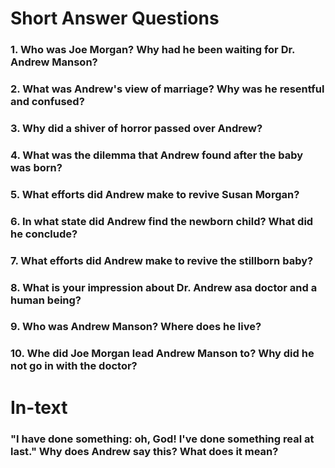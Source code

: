 # Short Answer Questions 

### 1. Who was Joe Morgan? Why had he been waiting for Dr. Andrew Manson? 

### 2. What was Andrew's view of marriage? Why was he resentful and confused? 

### 3. Why did a shiver of horror passed over Andrew? 

### 4. What was the dilemma that Andrew found after the baby was born? 

### 5. What efforts did Andrew make to revive Susan Morgan? 

### 6. In what state did Andrew find the newborn child? What did he conclude? 

### 7. What efforts did Andrew make to revive the stillborn baby? 

### 8. What is your impression about Dr. Andrew asa doctor and a human being? 

### 9. Who was Andrew Manson? Where does he live? 

### 10. Whe did Joe Morgan lead Andrew Manson to? Why did he not go in with the doctor?

# In-text 

### "I have done something: oh, God! I've done something real at last." Why does Andrew say this? What does it mean?
